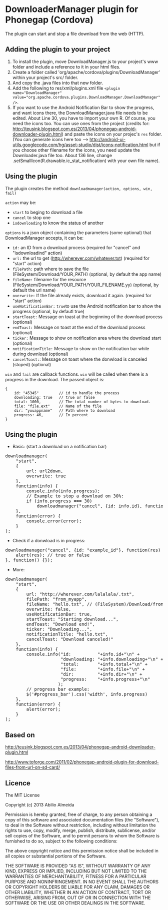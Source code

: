 # DownloaderManager plugin for Phonegap (Cordova) #

The plugin can start and stop a file download from the web (HTTP).

## Adding the plugin to your project ##

1. To install the plugin, move DownloadManager.js to your project's www folder and include a reference to it in your html files. 
2. Create a folder called 'org/apache/cordova/plugins/DownloadManager' within your project's src/ folder.
3. And copy the .java files into that new folder.
4. Add the following to res/xml/plugins.xml file `<plugin name="DownloadManager" value="org.apache.cordova.plugins.DownloadManager.DownloadManager" />`.
5. If you want to use the Android Notification Bar to show the progress, and want icons there, the DownloadManager.java file needs to be edited. About Line 30, you have to import your own R. Of course, you need the icons too. You can use ones from the project (credits for: http://teusink.blogspot.com.es/2013/04/phonegap-android-downloader-plugin.html) and paste the icons on your projec's `res` folder. (You can generate icons here too --> http://android-ui-utils.googlecode.com/hg/asset-studio/dist/icons-notification.html but if you choose other filename for the icons, you need update the Downloader.java file too. About 136 line, change .setSmallIcon(R.drawable.ic_stat_notification) with your own file name).

## Using the plugin ##

The plugin creates the method `downloadmanager(action, options, win, fail)`

`action` may be: 

* `start` to beging to download a file
* `cancel` to stop one
* `isdownloading` to know the status of another

`options` is a json object containing the parameters (some optional) that DownloadManager accepts, it can be:

* `id:` an ID from a download process (required for "cancel" and "isdownloadind" action)
* `url:` the url to get (http://wherever.com/whatever.txt) (required for "start" action)
* `filePath:` path where to save the file (FileSystem/Download/YOUR_PATH) (optional, by default the app name)
* `fileName:` filename for the resource (FileSystem/Download/YOUR_PATH/YOUR_FILENAME.yy) (optional, by default the url name)
* `overwrite:` If the file already exists, download it again. (required for "start" action)
* `useNotificationBar:` `true`to use the Android notification bar to show the progress (optional, by defautl true)
* `startToast:` Message on toast at the beginning of the download process (optional)
* `endToast:` Message on toast at the end of the download process (optional)  
* `ticker:` Message to show on notification area where the download start (optional) 
* `notificationTitle:` Message to show on the notification bar while during download (optional)
* `cancelToast:`: Message on toast where the donwload is canceled (stoped) (optional)
 
`win` and `fail` are callback functions. `win` will be called when there is a progress in the download. The passed object is:

    {
    	id: "45345"			// id to handle the process
    	downloading: true 	// true or false 
    	total: 1000,      	// The total number of bytes to download.
    	file: "file.ext"  	// Name of the file
    	dir: "youappname"	// Path where to download
        progress: 46,     	// In percent
    }

## Using the plugin ##
	
* Basic: (start a download on a notification bar)

<pre>
downloadmanager(
	"start",
	{
		url: url2down,
    	overwrite: true
	},
	function(info) {
    	console.info(info.progress);
        // Example to stop a download on 30%:
        if (info.progress === 30)
    		downloadmanager("cancel", {id: info.id}, function() {}, function() {});
	},
	function(error) {
    	console.error(error);
	}
);
</pre>

* Check if a donwload is in progress:

<pre>
downloadmanager("cancel", {id: "example_id"}, function(res) {
	alert(res); // true or false
}, function() {});
</pre>

* More:

<pre>
downloadmanager(
	"start",
   	{
   		url: "http://wherever.com/lalalala/.txt",
	 	filePath: "from_myapp",
	 	fileName: "hello.txt", // (FileSystem)/Download/from_myappp/hello.txt
	 	overwrite: false,
	 	useNotificationBar: true,
	 	startToast: "Starting download...",
	 	endToast: "Download end!",
	 	ticker: "Downloading...",
	 	notificationTitle: "hello.txt",
	 	cancelToast: "Download canceled!"
   	},
  	function(info) {
		console.info("id:          "+info.id+"\n" +
	              	 "downloading: "+info.downloading+"\n" +
	              	 "total:       "+info.total+"\n" +
	              	 "file:        "+info.file+"\n" +
	              	 "dir:         "+info.dir+"\n" +
	              	 "progress:    "+info.progress+"\n"
		      		);
     	// progress bar example:
		$('#progress_bar').css('width', info.progress)
   	},
  	function(error) {
		alert(error);
  	}
);
</pre>

## Based on ##

http://teusink.blogspot.com.es/2013/04/phonegap-android-downloader-plugin.html

http://www.toforge.com/2011/02/phonegap-android-plugin-for-download-files-from-url-on-sd-card/

## Licence ##

The MIT License

Copyright (c) 2013 Abilio Almeida

Permission is hereby granted, free of charge, to any person obtaining a copy of this software and associated documentation files (the "Software"), to deal in the Software without restriction, including without limitation the rights to use, copy, modify, merge, publish, distribute, sublicense, and/or sell copies of the Software, and to permit persons to whom the Software is furnished to do so, subject to the following conditions:

The above copyright notice and this permission notice shall be included in all copies or substantial portions of the Software.

THE SOFTWARE IS PROVIDED "AS IS", WITHOUT WARRANTY OF ANY KIND, EXPRESS OR IMPLIED, INCLUDING BUT NOT LIMITED TO THE WARRANTIES OF MERCHANTABILITY, FITNESS FOR A PARTICULAR PURPOSE AND NONINFRINGEMENT. IN NO EVENT SHALL THE AUTHORS OR COPYRIGHT HOLDERS BE LIABLE FOR ANY CLAIM, DAMAGES OR OTHER LIABILITY, WHETHER IN AN ACTION OF CONTRACT, TORT OR OTHERWISE, ARISING FROM, OUT OF OR IN CONNECTION WITH THE SOFTWARE OR THE USE OR OTHER DEALINGS IN THE SOFTWARE.
